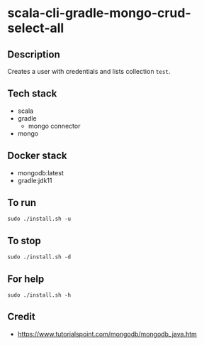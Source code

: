 # scala-cli-gradle-mongo-crud-select-all

## Description
Creates a user with credentials
and lists collection `test`.

## Tech stack
- scala
- gradle
  - mongo connector
- mongo

## Docker stack
- mongodb:latest
- gradle:jdk11

## To run
`sudo ./install.sh -u`

## To stop
`sudo ./install.sh -d`

## For help
`sudo ./install.sh -h`

## Credit
- https://www.tutorialspoint.com/mongodb/mongodb_java.htm
